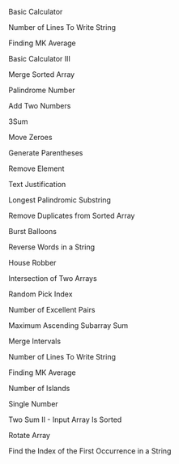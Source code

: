 Basic Calculator

Number of Lines To Write String

Finding MK Average

Basic Calculator III

Merge Sorted Array

Palindrome Number

Add Two Numbers

3Sum

Move Zeroes

Generate Parentheses

Remove Element

Text Justification

Longest Palindromic Substring

Remove Duplicates from Sorted Array

Burst Balloons

Reverse Words in a String

House Robber

Intersection of Two Arrays

Random Pick Index

Number of Excellent Pairs

Maximum Ascending Subarray Sum

Merge Intervals

Number of Lines To Write String

Finding MK Average

Number of Islands

Single Number

Two Sum II - Input Array Is Sorted

Rotate Array

Find the Index of the First Occurrence in a String